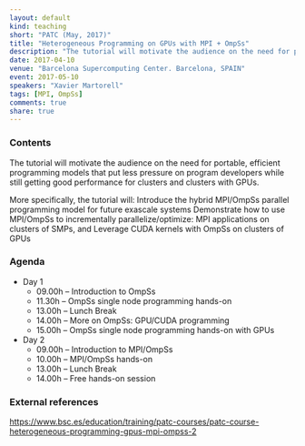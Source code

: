 ```yaml
---
layout: default
kind: teaching
short: "PATC (May, 2017)"
title: "Heterogeneous Programming on GPUs with MPI + OmpSs"
description: "The tutorial will motivate the audience on the need for portable and efficient programming models in order to get good performance in clusters with GPUs."
date: 2017-04-10
venue: "Barcelona Supercomputing Center. Barcelona, SPAIN"
event: 2017-05-10
speakers: "Xavier Martorell"
tags: [MPI, OmpSs]
comments: true
share: true
---
```


### Contents

The tutorial will motivate the audience on the need for portable, efficient programming models that put less pressure on program developers while still getting good performance for clusters and clusters with GPUs.
 
More specifically, the tutorial will:
Introduce the hybrid MPI/OmpSs parallel programming model for future exascale systems
Demonstrate how to use MPI/OmpSs to incrementally parallelize/optimize:
MPI applications on clusters of SMPs, and
Leverage CUDA kernels with OmpSs on clusters of GPUs

### Agenda

 * Day 1
   * 09.00h – Introduction to OmpSs
   * 11.30h – OmpSs single node programming hands-on
   * 13.00h – Lunch Break
   * 14.00h – More on OmpSs: GPU/CUDA programming
   * 15.00h – OmpSs single node programming hands-on with GPUs
 * Day 2
   * 09.00h – Introduction  to MPI/OmpSs
   * 10.00h – MPI/OmpSs hands-on
   * 13.00h – Lunch Break
   * 14.00h – Free hands-on session

### External references

<https://www.bsc.es/education/training/patc-courses/patc-course-heterogeneous-programming-gpus-mpi-ompss-2>

